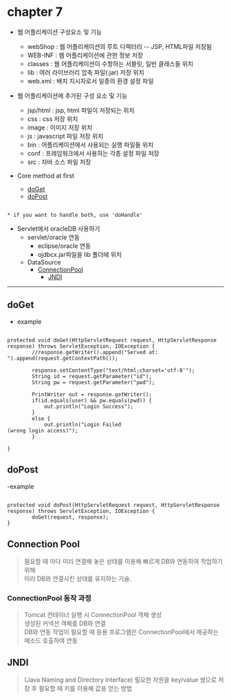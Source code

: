 # chapter 7

- 웹 어플리케이션 구성요소 및 기능
  - webShop : 웹 어플리케이션의 루트 디렉터리 -- JSP, HTML파일 저장됨
  - WEB-INF : 웹 어플리케이션에 관한 정보 저장
  - classes : 웹 어플리케이션이 수항하는 서블릿, 일반 클래스들 위치
  - lib : 여러 라이브러리 압축 파일(.jar) 저장 위치
  - web.xml : 배치 지시자로서 일종의 환경 설정 파일

- 웹 어플리케이션에 추가된 구성 요소 및 기능
  - jsp/html : jsp, html 파일이 저장되는 위치
  - css : css 저장 위치
  - image : 이미지 저장 위치
  - js : javascript 파일 저장 위치
  - bin : 어플리케이션에서 사용되는 실행 파일들 위치
  - conf : 프레임워크에서 사용하는 각종 설정 파일 저장
  - src : 자바 소스 파일 저장

- Core method at first
  - [doGet](#doGet)
  - [doPost](#doPost)
<pre><code>
* if you want to handle both, use 'doHandle'
</code></pre>

- Servlet에서 oracleDB 사용하기
  - servlet/oracle 연동
    - eclipse/oracle 연동
    - ojdbcx.jar파일을 lib 폴더에 위치
  - DataSource
    - [ConnectionPool](#Connection-Pool)
      - [JNDI](#JNDI)

- - -

## doGet
- example
<pre><code>
protected void doGet(HttpServletRequest request, HttpServletResponse response) throws ServletException, IOException {
		//response.getWriter().append("Served at: ").append(request.getContextPath());
		
		response.setContentType("text/html;charset='utf-8'");
		String id = request.getParameter("id");
		String pw = request.getParameter("pwd");
		
		PrintWriter out = response.getWriter();
		if(id.equals(user) && pw.equals(pwd)) {
			out.println("<html><body>Login Success</body></html>");
		}
		else {
			out.println("<html><body>Login Failed <br>(wrong login access)</body></html>");
		}
		
}
</code></pre>

## doPost
-example
<pre><code>
protected void doPost(HttpServletRequest request, HttpServletResponse response) throws ServletException, IOException {
		doGet(request, response);
}
</code></pre>

## Connection Pool
> 필요할 때 마다 미리 연결해 놓은 상태를 이용해 빠르게 DB와 연동하여 작업하기 위해<br>
> 미리 DB와 연결시킨 상태를 유지하는 기술.
### ConnectionPool 동작 과정
> Tomcat 컨테이너 실행 시 ConnectionPool 객체 생성<br>
> 생성된 커넥션 객체를 DB와 연결<br>
> DB와 연동 작업이 필요할 때 응용 프로그램은 ConnectionPool에서 제공하는 메소드 호출하여 연동

## JNDI
> (Java Naming and Directory Interface)
> 필요한 자원을 key/value 쌍으로 저장 후 필요할 때 키를 이용해 값을 얻는 방법
